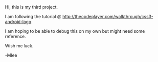 Hi, this is my third project.

I am following the tutorial @ http://thecodeplayer.com/walkthrough/css3-android-logo

I am hoping to be able to debug this on my own but might need some reference.

Wish me luck.

-Mlee
